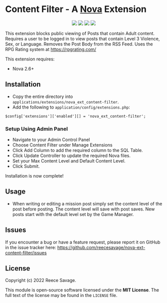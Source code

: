 # Content Filter - A [Nova](https://anodyne-productions.com/nova) Extension

<p align="center">
  <a href="https://github.com/reecesavage/nova-ext-content-filter/releases/tag/v1.0.0"><img src="https://img.shields.io/badge/Version-v1.0.0-brightgreen.svg"></a>
  <a href="http://www.anodyne-productions.com/nova"><img src="https://img.shields.io/badge/Nova-v2.6+-orange.svg"></a>
  <a href="https://www.php.net"><img src="https://img.shields.io/badge/PHP-v5.3.0-blue.svg"></a>
  <a href="https://opensource.org/licenses/MIT"><img src="https://img.shields.io/badge/license-MIT-red.svg"></a>
</p>

This extension blocks public viewing of Posts that contain Adult content. Requires a user to be logged in to view posts that contain Level 3 Violence, Sex, or Language. Removes the Post Body from the RSS Feed. Uses the RPG Rating system at https://rpgrating.com/

This extension requires:

- Nova 2.6+

## Installation

- Copy the entire directory into `applications/extensions/nova_ext_content-filter`.
- Add the following to `application/config/extensions.php`:
```
$config['extensions']['enabled'][] = 'nova_ext_content-filter';
```
### Setup Using Admin Panel

- Navigate to your Admin Control Panel
- Choose Content Filter under Manage Extensions
- Click Add Column to add the required column to the SQL Table.
- Click Update Controller to update the required Nova files.
- Set your Max Content Level and Default Content Level.
- Click Submit.

Installation is now complete!

## Usage

- When writing or editing a mission post simply set the content level of the post before posting. The content level will save with post saves. New posts start with the default level set by the Game Manager.

## Issues

If you encounter a bug or have a feature request, please report it on GitHub in the issue tracker here: https://github.com/reecesavage/nova-ext-content-filter/issues

## License

Copyright (c) 2022 Reece Savage.

This module is open-source software licensed under the **MIT License**. The full text of the license may be found in the `LICENSE` file.
